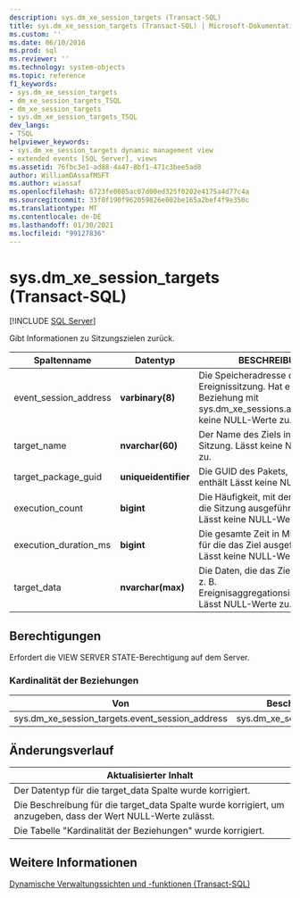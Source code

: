 ```yaml
---
description: sys.dm_xe_session_targets (Transact-SQL)
title: sys.dm_xe_session_targets (Transact-SQL) | Microsoft-Dokumentation
ms.custom: ''
ms.date: 06/10/2016
ms.prod: sql
ms.reviewer: ''
ms.technology: system-objects
ms.topic: reference
f1_keywords:
- sys.dm_xe_session_targets
- dm_xe_session_targets_TSQL
- dm_xe_session_targets
- sys.dm_xe_session_targets_TSQL
dev_langs:
- TSQL
helpviewer_keywords:
- sys.dm_xe_session_targets dynamic management view
- extended events [SQL Server], views
ms.assetid: 76fbc3e1-ad88-4a47-8bf1-471c3bee5ad8
author: WilliamDAssafMSFT
ms.author: wiassaf
ms.openlocfilehash: 6723fe0085ac07d00ed325f0202e4175a4d77c4a
ms.sourcegitcommit: 33f0f190f962059826e002be165a2bef4f9e350c
ms.translationtype: MT
ms.contentlocale: de-DE
ms.lasthandoff: 01/30/2021
ms.locfileid: "99127836"
---
```

# <a name="sysdm_xe_session_targets-transact-sql"></a>sys.dm_xe_session_targets (Transact-SQL)
[!INCLUDE [SQL Server](../../includes/applies-to-version/sqlserver.md)]

  Gibt Informationen zu Sitzungszielen zurück.  
  
  |Spaltenname|Datentyp|BESCHREIBUNG|  
|-----------------|---------------|-----------------|  
|event_session_address|**varbinary(8)**|Die Speicheradresse der Ereignissitzung. Hat eine n:1-Beziehung mit sys.dm_xe_sessions.address. Lässt keine NULL-Werte zu.|  
|target_name|**nvarchar(60)**|Der Name des Ziels innerhalb einer Sitzung. Lässt keine NULL-Werte zu.|  
|target_package_guid|**uniqueidentifier**|Die GUID des Pakets, das das Ziel enthält Lässt keine NULL-Werte zu.|  
|execution_count|**bigint**|Die Häufigkeit, mit der das Ziel für die Sitzung ausgeführt wurde. Lässt keine NULL-Werte zu.|  
|execution_duration_ms|**bigint**|Die gesamte Zeit in Millisekunden, für die das Ziel ausgeführt wurde. Lässt keine NULL-Werte zu.|  
|target_data|**nvarchar(max)**|Die Daten, die das Ziel beibehält, z. B. Ereignisaggregationsinformationen. Lässt NULL-Werte zu.|  
  
## <a name="permissions"></a>Berechtigungen  
 Erfordert die VIEW SERVER STATE-Berechtigung auf dem Server.  
  
### <a name="relationship-cardinalities"></a>Kardinalität der Beziehungen  
  
|Von|Beschreibung|Beziehung|  
|----------|--------|------------------|  
|sys.dm_xe_session_targets.event_session_address|sys.dm_xe_sessions.address|n:1|  
  
## <a name="change-history"></a>Änderungsverlauf  
  
|Aktualisierter Inhalt|  
|---------------------|  
|Der Datentyp für die target_data Spalte wurde korrigiert.|  
|Die Beschreibung für die target_data Spalte wurde korrigiert, um anzugeben, dass der Wert NULL-Werte zulässt.|  
|Die Tabelle "Kardinalität der Beziehungen" wurde korrigiert.|  
  
## <a name="see-also"></a>Weitere Informationen  
 [Dynamische Verwaltungssichten und -funktionen &#40;Transact-SQL&#41;](~/relational-databases/system-dynamic-management-views/system-dynamic-management-views.md)  
  
  

